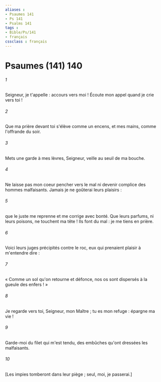 ```yaml
---
aliases : 
- Psaumes 141
- Ps 141
- Psalms 141
tags : 
- Bible/Ps/141
- français
cssclass : français
---
```


# Psaumes (141) 140

###### 1
Seigneur, je t'appelle : accours vers moi ! Écoute mon appel quand je crie vers toi !
###### 2
Que ma prière devant toi s'élève comme un encens, et mes mains, comme l'offrande du soir.
###### 3
Mets une garde à mes lèvres, Seigneur, veille au seuil de ma bouche.
###### 4
Ne laisse pas mon coeur pencher vers le mal ni devenir complice des hommes malfaisants. Jamais je ne goûterai leurs plaisirs :
###### 5
que le juste me reprenne et me corrige avec bonté. Que leurs parfums, ni leurs poisons, ne touchent ma tête ! Ils font du mal : je me tiens en prière.
###### 6
Voici leurs juges précipités contre le roc, eux qui prenaient plaisir à m'entendre dire :
###### 7
« Comme un sol qu'on retourne et défonce, nos os sont dispersés à la gueule des enfers ! »
###### 8
Je regarde vers toi, Seigneur, mon Maître ; tu es mon refuge : épargne ma vie !
###### 9
Garde-moi du filet qui m'est tendu, des embûches qu'ont dressées les malfaisants.
###### 10
[Les impies tomberont dans leur piège ; seul, moi, je passerai.]
